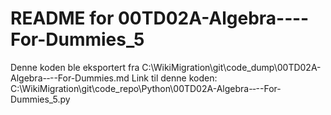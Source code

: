 # README for 00TD02A-Algebra-‐--For-Dummies_5
Denne koden ble eksportert fra C:\WikiMigration\git\code_dump\00TD02A-Algebra-‐--For-Dummies.md
Link til denne koden: C:\WikiMigration\git\code_repo\Python\00TD02A-Algebra-‐--For-Dummies_5.py
